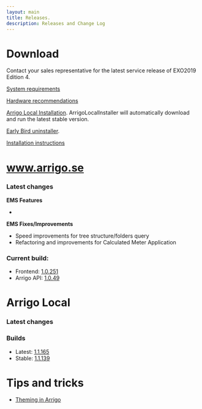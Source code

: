 ```yaml
---
layout: main
title: Releases.
description: Releases and Change Log
---
```

# Download

Contact your sales representative for the latest service release of EXO2019 Edition 4.

[System requirements](./systemrequirements.md)

[Hardware recommendations](./hardware_recommendations.md)

[Arrigo Local Installation](https://arrigo.blob.core.windows.net/arrigo/ArrigoLocalInstaller.exe). ArrigoLocalInstaller will automatically download and run the latest stable version.

[Early Bird uninstaller](https://arrigo.blob.core.windows.net/arrigo/ArrigoEarlybirdUninstaller-1.0.19.exe).

[Installation instructions](./prereq.md)

# www.arrigo.se
### Latest changes

**EMS Features**

-

**EMS Fixes/Improvements**
- Speed improvements for tree structure/folders query
- Refactoring and improvements for Calculated Meter Application

### Current build: 
- Frontend: [1.0.251](./frontend.html#10251)
- Arrigo API: [1.0.49](./arrigoapi.html#1049)

# Arrigo Local
### Latest changes


### Builds
- Latest: [1.1.165](./arrigolocalinstaller.html#11165)
- Stable: [1.1.139](./arrigolocalinstaller.html#11139)



# Tips and tricks

- [Theming in Arrigo](./theme_arrigo.md)

